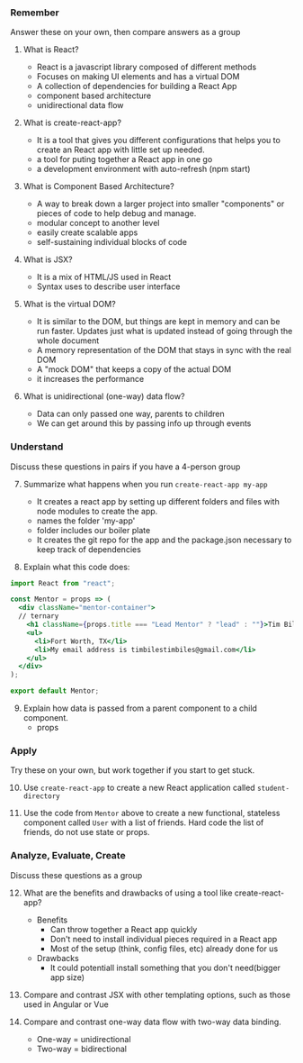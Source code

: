 ### Remember

Answer these on your own, then compare answers as a group

1.  What is React?
    - React is a javascript library composed of different methods
    - Focuses on making UI elements and has a virtual DOM
    - A collection of dependencies for building a React App
    - component based architecture 
    - unidirectional data flow


2.  What is create-react-app?
    - It is a tool that gives you different configurations that helps you to create an React app with little set up needed. 
    - a tool for puting together a React app in one go
    - a development environment with auto-refresh (npm start)

3.  What is Component Based Architecture?
    - A way to break down a larger project into smaller "components" or pieces of code to help debug and manage.
    - modular concept to another level
    - easily create scalable apps
    - self-sustaining individual blocks of code

4.  What is JSX?
    - It is a mix of HTML/JS used in React
    - Syntax uses to describe user interface

5.  What is the virtual DOM?
    - It is similar to the DOM, but things are kept in memory and can be run      faster.  Updates just what is updated instead of going through the whole document
    - A memory representation of the DOM that stays in sync with the real DOM
    - A "mock DOM" that keeps a copy of the actual DOM
    - it increases the performance

6.  What is unidirectional (one-way) data flow?
    - Data can only passed one way, parents to children
    - We can get around this by passing info up through events

### Understand

Discuss these questions in pairs if you have a 4-person group

7.  Summarize what happens when you run `create-react-app my-app`
    - It creates a react app by setting up different folders and files with node modules to create the app. 
    - names the folder 'my-app'
    - folder includes our boiler plate
    - It creates the git repo for the app and the package.json necessary to keep track of dependencies

8.  Explain what this code does:

```jsx
import React from "react";

const Mentor = props => (
  <div className="mentor-container">
  // ternary
    <h1 className={props.title === "Lead Mentor" ? "lead" : ""}>Tim Biles</h1>
    <ul>
      <li>Fort Worth, TX</li>
      <li>My email address is timbilestimbiles@gmail.com</li>
    </ul>
  </div>
);

export default Mentor;
```

9.  Explain how data is passed from a parent component to a child component.
    - props
### Apply

Try these on your own, but work together if you start to get stuck.

10.  Use `create-react-app` to create a new React application called `student-directory`

11.  Use the code from `Mentor` above to create a new functional, stateless component called `User` with a list of friends. Hard code the list of friends, do not use state or props.

### Analyze, Evaluate, Create

Discuss these questions as a group

12. What are the benefits and drawbacks of using a tool like create-react-app?
    - Benefits
        - Can throw together a React app quickly
        - Don't need to install individual pieces required in a React app
        - Most of the setup (think, config files, etc) already done for us
    - Drawbacks
        - It could potentiall install something that you don't need(bigger app size)

13. Compare and contrast JSX with other templating options, such as those used in Angular or Vue

14. Compare and contrast one-way data flow with two-way data binding.
    - One-way = unidirectional
    - Two-way = bidirectional 
